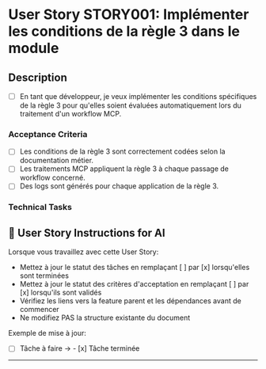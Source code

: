 # User Story STORY001: Implémenter les conditions de la règle 3 dans le module

## Description
- [ ] En tant que développeur, je veux implémenter les conditions spécifiques de la règle 3 pour qu'elles soient évaluées automatiquement lors du traitement d'un workflow MCP.

### Acceptance Criteria
- [ ] Les conditions de la règle 3 sont correctement codées selon la documentation métier.
- [ ] Les traitements MCP appliquent la règle 3 à chaque passage de workflow concerné.
- [ ] Des logs sont générés pour chaque application de la règle 3.

### Technical Tasks

## 🤖 User Story Instructions for AI

Lorsque vous travaillez avec cette User Story:
- Mettez à jour le statut des tâches en remplaçant [ ] par [x] lorsqu'elles sont terminées
- Mettez à jour le statut des critères d'acceptation en remplaçant [ ] par [x] lorsqu'ils sont validés
- Vérifiez les liens vers la feature parent et les dépendances avant de commencer
- Ne modifiez PAS la structure existante du document

Exemple de mise à jour:
- [ ] Tâche à faire  →  - [x] Tâche terminée

---